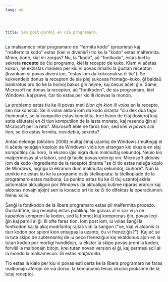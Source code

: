 ```yaml
---
lang: eo




title: Sen post-pordoj en via programaro.
---
```


La malsameco inter programaro de "fermita kodo" (proprieta) kaj "malfermita kodo" estas (kiel vi divenis?) tio ke la "kodo" estas malfermita. Mmm, bone, kial mi zorgas? Nu, la "kodo", aŭ "fontkodo", estas kiel la sekreta <b>recepto</b> de ĉiu programo, kiel la recepto de kuko. Kiam vi aĉetas kukon, ne ekzistas maniero per kiu vi povas rimarki la ĝustan recepton (kvankam vi povas diveni ion, "estas iom da kokosnukso ĉi tie"). Se kukvendejo donus la recepton de sia plej sukcesa fromaĝo-kuko, ĝi baldaŭ bankrotus pro tio ke la homoj bakus ĝin hejme, kaj ĉesus aĉeti ĝin. Same, Microsoft ne donas la recepton, aŭ "fontkodon", de sia programaro, kiel Windows, kaj prave, ĉar tio estas per kio ili ricevas la monon.

La problemo estas tiu ke ili povas meti <i>ĉion ajn kion ili volas</i> en la recepto, sen nia konscio. Se ili volas aldoni iom da kodo diranta "ĉiu dek dua tago ĉiumonate, se la komputilo estas konektita, krei liston de ĉiuj dosieroj kiuj estis elŝutataj en ĉi tiun komputilon de la lasta monato, kaj resendu ĝin al Microsoft per la reto". Microsoft eble ne faros tion, sed <i>kiel vi povas scii tion</i>, se ĉio estas fermita, nevidebla, sekreta?

Antaŭ nelonge (oktobro 2008) multaj ĉinaj uzantoj de Windows (multegaj el ili aĉetis neleĝajn kopiojn de Windows) vidis ion strangan kio okazis en siaj komputiloj: ĉiu horo, la ekrano iĝis nigra dum malmultaj sekundoj. Nenio kio malpermesas al vi labori, sed ĝi facile povas kolerigi vin. Microsoft aldonis iom da kodo (ingrediento de la recepto) diranta "se ĉi tio estas neleĝa kopio de Windows, nigrigu la ekranon dum malmultaj sekundoj, ĉiuhore". Nun la punkto ne estas tiu ke la programo estis ŝtelkopiata: la ŝtelkopiado de la programaro estas malbona. La punkto estas tiu ke ĉi tiuj uzantoj akiris aŭtomatan aktualigon por Windows (la aktualigoj kutime riparas erarojn kaj aldonas novajn aĵojn) sen la konscio pri tio ke ĉi tio difektas la operaciumon. Neniu sciis.

Ŝanĝi la fontkodon de la libera programaro estas pli malfermita procezo. Ĝustadifine, ĉiuj receptoj estas publikaj. Ne gravas al vi ĉar vi ja ne kapablos kompreni la kodon, sed la homoj kiuj komprenas ĝin, povas legi ĝin kaj paroli al ĝi. Ili ofte faras tion. Iom post iom, iu volas ŝanĝi la fontkodon kaj la aliaj modifantoj rajtas vidi la ŝanĝon ("ve, kial vi aldonis ĉi tiun kodon por spioni kion entajpas la uzanto, ĉu vi freneziĝis?"). Kaj eĉ se la tuta skipo de subtenantoj de iu peco freneziĝus kaj ekaldonus aĵon en la tutan kodon por mortigi hundidojn, iu ekster la skipo povas preni la kodon, forviŝi la malbonajn bitojn, krei tutan novan version el ĝi, kaj permesi scii al la mondo la malsamecon. Ĝi estas <i>malfermita</i>.

Tio estas la kialo per kiu vi povas esti certa ke la libera programaro ne faras malbonajn aferojn ĉe via dorso: la komunumo tenas okulon proksime de la tutaj receptoj.




